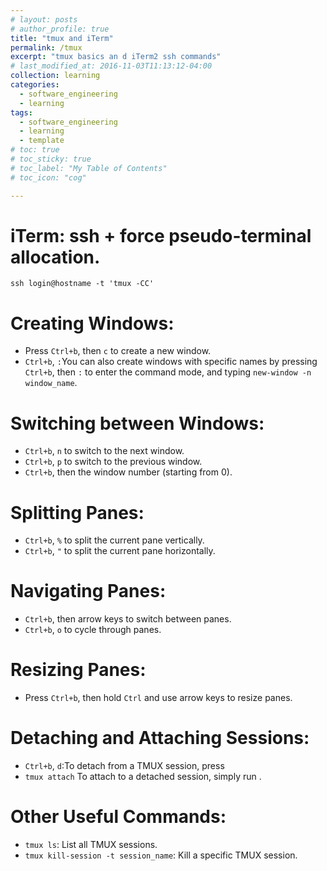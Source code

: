 ```yaml
---
# layout: posts
# author_profile: true
title: "tmux and iTerm"
permalink: /tmux
excerpt: "tmux basics an d iTerm2 ssh commands"
# last_modified_at: 2016-11-03T11:13:12-04:00
collection: learning
categories:
  - software_engineering
  - learning
tags:
  - software_engineering
  - learning
  - template
# toc: true
# toc_sticky: true
# toc_label: "My Table of Contents"
# toc_icon: "cog"

---
```


# iTerm: ssh +  force pseudo-terminal allocation.

```
ssh login@hostname -t 'tmux -CC'
```

# **Creating Windows:**

- Press `Ctrl+b`, then `c` to create a new window.
- `Ctrl+b`, `:`You can also create windows with specific names by pressing `Ctrl+b`, then `:` to enter the command mode, and typing `new-window -n window_name`.

# **Switching between Windows:**

- `Ctrl+b`, `n` to switch to the next window.
- `Ctrl+b`, `p` to switch to the previous window.
-  `Ctrl+b`, then the window number (starting from 0).

# **Splitting Panes:**

- `Ctrl+b`, `%` to split the current pane vertically.
- `Ctrl+b`, `"` to split the current pane horizontally.

# **Navigating Panes:**

- `Ctrl+b`, then arrow keys to switch between panes.
- `Ctrl+b`, `o` to cycle through panes.

# **Resizing Panes:**

- Press `Ctrl+b`, then hold `Ctrl` and use arrow keys to resize panes.

# **Detaching and Attaching Sessions:**

- `Ctrl+b`, `d`:To detach from a TMUX session, press 
- `tmux attach` To attach to a detached session, simply run .

# **Other Useful Commands:**
 
- `tmux ls`: List all TMUX sessions.
- `tmux kill-session -t session_name`: Kill a specific TMUX session.

